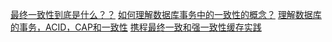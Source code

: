 

[最终一致性到底是什么？？](https://www.v2ex.com/t/666807)
[如何理解数据库事务中的一致性的概念？](https://www.zhihu.com/question/31346392)
[理解数据库的事务，ACID，CAP和一致性](https://www.jianshu.com/p/2c30d1fe5c4e)
[携程最终一致和强一致性缓存实践](https://www.infoq.cn/article/Hh4IOuIiJHWB4X46vxeO)

